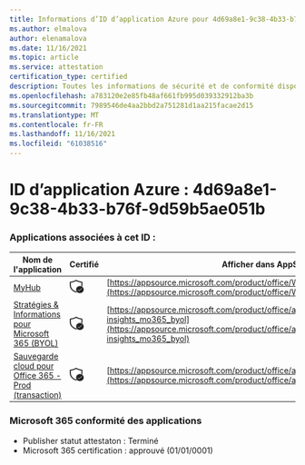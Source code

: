 ```yaml
---
title: Informations d’ID d’application Azure pour 4d69a8e1-9c38-4b33-b76f-9d59b5ae051b
ms.author: elmalova
author: elenamalova
ms.date: 11/16/2021
ms.topic: article
ms.service: attestation
certification_type: certified
description: Toutes les informations de sécurité et de conformité disponibles pour 4d69a8e1-9c38-4b33-b76f-9d59b5ae051b.
ms.openlocfilehash: a783120e2e85fb48af661fb995d039332912ba3b
ms.sourcegitcommit: 7989546de4aa2bbd2a751281d1aa215facae2d15
ms.translationtype: MT
ms.contentlocale: fr-FR
ms.lasthandoff: 11/16/2021
ms.locfileid: "61038516"
---
```

# <a name="azure-app-id-4d69a8e1-9c38-4b33-b76f-9d59b5ae051b"></a>ID d’application Azure : 4d69a8e1-9c38-4b33-b76f-9d59b5ae051b


### <a name="apps-associated-with-this-id"></a>Applications associées à cet ID :
| **Nom de l'application** | **Certifié** | **Afficher dans AppSource** |
|--------------|---------------|-----------------------|
| [MyHub](https://docs.microsoft.com/microsoft-365-app-certification/forward/WA200000726) | <img alt="Certified application badge" src="../media/certified-badge.png" height="25" width="25" /> | [https://appsource.microsoft.com/product/office/WA200000726](https://appsource.microsoft.com/product/office/WA200000726) |
| [Stratégies &amp; Informations pour Microsoft 365 (BYOL)](https://docs.microsoft.com/microsoft-365-app-certification/forward/avepoint.policies-insights_mo365_byol) | <img alt="Certified application badge" src="../media/certified-badge.png" height="25" width="25" /> | [https://appsource.microsoft.com/product/office/avepoint.policies-insights_mo365_byol](https://appsource.microsoft.com/product/office/avepoint.policies-insights_mo365_byol) |
| [Sauvegarde cloud pour Office 365 - Prod (transaction)](https://docs.microsoft.com/microsoft-365-app-certification/forward/avepoint.cloudbackup_o365_transact) | <img alt="Certified application badge" src="../media/certified-badge.png" height="25" width="25" /> | [https://appsource.microsoft.com/product/office/avepoint.cloudbackup_o365_transact](https://appsource.microsoft.com/product/office/avepoint.cloudbackup_o365_transact) |

### <a name="microsoft-365-app-compliance-status"></a>Microsoft 365 conformité des applications
- Publisher statut attestaton : Terminé
- Microsoft 365 certification : approuvé (01/01/0001)
